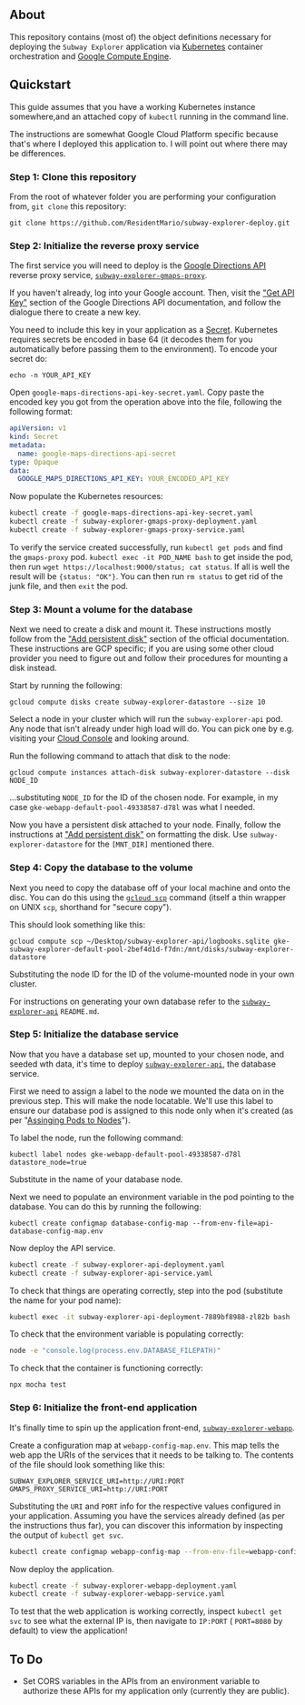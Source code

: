 ## About

This repository contains (most of) the object definitions necessary for deploying the `Subway Explorer` application via 
[Kubernetes](https://kubernetes.io/docs/concepts/storage/volumes/) container orchestration and [Google Compute Engine](https://cloud.google.com/compute/).

## Quickstart

This guide assumes that you have a working Kubernetes instance somewhere,and an attached copy of `kubectl` running in the command line.

The instructions are somewhat Google Cloud Platform specific because that's where I deployed this application to. I will point out where there may be differences.

### Step 1: Clone this repository

From the root of whatever folder you are performing your configuration from, `git clone` this repository:

    git clone https://github.com/ResidentMario/subway-explorer-deploy.git

### Step 2: Initialize the reverse proxy service

The first service you will need to deploy is the [Google Directions API](https://github.com/ResidentMario/subway-explorer-gmaps-proxy) reverse proxy service, [`subway-explorer-gmaps-proxy`](https://github.com/ResidentMario/subway-explorer-gmaps-proxy).

If you haven't already, log into your Google account. Then, visit the ["Get API Key"](https://developers.google.com/maps/documentation/directions/get-api-key) section of the Google Directions API documentation, and follow the dialogue there to create a new key.

You need to include this key in your application as a [Secret](https://kubernetes.io/docs/concepts/configuration/secret/). Kubernetes requires secrets be encoded in base 64 (it decodes them for you automatically before passing them to the environment). To encode your secret do:

    echo -n YOUR_API_KEY

Open `google-maps-directions-api-key-secret.yaml`. Copy paste the encoded key you got from the operation above into the file, following the following format:

```yaml
apiVersion: v1
kind: Secret
metadata:
  name: google-maps-directions-api-secret
type: Opaque
data:
  GOOGLE_MAPS_DIRECTIONS_API_KEY: YOUR_ENCODED_API_KEY
```

Now populate the Kubernetes resources:

```sh
kubectl create -f google-maps-directions-api-key-secret.yaml
kubectl create -f subway-explorer-gmaps-proxy-deployment.yaml
kubectl create -f subway-explorer-gmaps-proxy-service.yaml
```

To verify the service created successfully, run `kubectl get pods` and find the `gmaps-proxy` pod. `kubectl exec -it POD_NAME bash` to get inside the pod, then run `wget https://localhost:9000/status; cat status`. If all is well the result will be `{status: "OK"}`. You can then run `rm status` to get rid of the junk file, and then `exit` the pod.

### Step 3: Mount a volume for the database

Next we need to create a disk and mount it. These instructions mostly follow from the ["Add persistent disk"](https://cloud.google.com/compute/docs/disks/add-persistent-disk#create_disk) section of the official documentation. These instructions are GCP specific; if you are using some other cloud provider you need to figure out and follow their procedures for mounting a disk instead.

Start by running the following: 

    gcloud compute disks create subway-explorer-datastore --size 10

Select a node in your cluster which will run the `subway-explorer-api` pod. Any node that isn't already under high load will do. You can pick one by e.g. visiting your [Cloud Console](https://console.cloud.google.com/) and looking around.

Run the following command to attach that disk to the node:

    gcloud compute instances attach-disk subway-explorer-datastore --disk NODE_ID

...substituting `NODE_ID` for the ID of the chosen node. For example, in my case `gke-webapp-default-pool-49338587-d78l` was what I needed. 

Now you have a persistent disk attached to your node. Finally, follow the instructions at ["Add persistent disk"](https://cloud.google.com/compute/docs/disks/add-persistent-disk#create_disk) on formatting the disk. Use `subway-explorer-datastore` for the `[MNT_DIR]` mentioned there.

### Step 4: Copy the database to the volume

Next you need to copy the database off of your local machine and onto the disc. You can do this using the
[`gcloud scp`](https://cloud.google.com/sdk/gcloud/reference/compute/scp) command (itself a thin wrapper on UNIX 
`scp`, shorthand for "secure copy").

This should look something like this:

    gcloud compute scp ~/Desktop/subway-explorer-api/logbooks.sqlite gke-subway-explorer-default-pool-2bef4d1d-f7dn:/mnt/disks/subway-explorer-datastore

Substituting the node ID for the ID of the volume-mounted node in your own cluster.

For instructions on generating your own database refer to the [`subway-explorer-api`](https://github.com/ResidentMario/subway-explorer-api) `README.md`.

### Step 5: Initialize the database service

Now that you have a database set up, mounted to your chosen node, and seeded wth data, it's time to deploy [`subway-explorer-api`](https://github.com/ResidentMario/subway-explorer-api), the database service.

First we need to assign a label to the node we mounted the data on in the previous step. This will make the node 
locatable. We'll use this label to ensure our database pod is assigned to this node only when it's created (as per 
"[Assinging Pods to Nodes](https://kubernetes.io/docs/concepts/configuration/assign-pod-node/)").

To label the node, run the following command:

    kubectl label nodes gke-webapp-default-pool-49338587-d78l datastore_node=true

Substitute in the name of your database node.

Next we need to populate an environment variable in the pod pointing to the database. You can do this by running the 
following:

    kubectl create configmap database-config-map --from-env-file=api-database-config-map.env

Now deploy the API service.

```sh
kubectl create -f subway-explorer-api-deployment.yaml
kubectl create -f subway-explorer-api-service.yaml
```

To check that things are operating correctly, step into the pod (substitute the name for your pod name):

```sh
kubectl exec -it subway-explorer-api-deployment-7889bf8988-zl82b bash
```

To check that the environment variable is populating correctly:

```sh
node -e "console.log(process.env.DATABASE_FILEPATH)"
```

To check that the container is functioning correctly:

```
npx mocha test
```

### Step 6: Initialize the front-end application

It's finally time to spin up the application front-end, [`subway-explorer-webapp`](https://github.com/ResidentMario/subway-explorer-webapp).

Create a configuration map at `webapp-config-map.env`. This map tells the web app the URIs of the services that it needs to be talking to. The contents of the file should look something like this:

```
SUBWAY_EXPLORER_SERVICE_URI=http://URI:PORT
GMAPS_PROXY_SERVICE_URI=http://URI:PORT
```

Substituting the `URI` and `PORT` info for the respective values configured in your application. Assuming you have the services already defined (as per the instructions thus far), you can discover this information by inspecting the output of `kubectl get svc`.


```sh
kubectl create configmap webapp-config-map --from-env-file=webapp-config-map.env
```

Now deploy the application.

```sh
kubectl create -f subway-explorer-webapp-deployment.yaml
kubectl create -f subway-explorer-webapp-service.yaml
```

To test that the web application is working correctly, inspect `kubectl get svc` to see what the external IP is, then navigate to `IP:PORT` ( `PORT=8080` by default) to view the application!

## To Do
* Set CORS variables in the APIs from an environment variable to authorize these APIs for my application only (currently they are public).